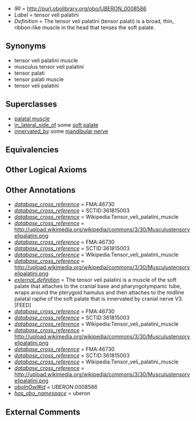  * *IRI* = http://purl.obolibrary.org/obo/UBERON_0008586
 * *Label* = tensor veli palatini
 * *Definition* = The tensor veli palatini (tensor palati) is a broad, thin, ribbon-like muscle in the head that tenses the soft palate.

## Synonyms

 * tensor veli palatini muscle
 * musculus tensor veli palatini
 * tensor palati
 * tensor palati muscle
 * tensor veli palatini

## Superclasses

 * [palatal muscle](../../UBERON/82/UBERON_0003682.md)
 * [in_lateral_side_of](../../BSPO/26/BSPO_0000126.md) some [soft palate](../../UBERON/33/UBERON_0001733.md)
 * [innervated_by](../../RO/05/RO_0002005.md) some [mandibular nerve](../../UBERON/75/UBERON_0000375.md)

## Equivalencies


## Other Logical Axioms


## Other Annotations

 * *[database_cross_reference](../../ef/oboInOwl#hasDbXref.md)* = FMA:46730
 * *[database_cross_reference](../../ef/oboInOwl#hasDbXref.md)* = SCTID:361815003
 * *[database_cross_reference](../../ef/oboInOwl#hasDbXref.md)* = Wikipedia:Tensor_veli_palatini_muscle
 * *[database_cross_reference](../../ef/oboInOwl#hasDbXref.md)* = http://upload.wikimedia.org/wikipedia/commons/3/30/Musculustensorvelipalatini.png
 * *[database_cross_reference](../../ef/oboInOwl#hasDbXref.md)* = FMA:46730
 * *[database_cross_reference](../../ef/oboInOwl#hasDbXref.md)* = SCTID:361815003
 * *[database_cross_reference](../../ef/oboInOwl#hasDbXref.md)* = Wikipedia:Tensor_veli_palatini_muscle
 * *[database_cross_reference](../../ef/oboInOwl#hasDbXref.md)* = http://upload.wikimedia.org/wikipedia/commons/3/30/Musculustensorvelipalatini.png
 * *[external_definition](../../UBPROP/01/UBPROP_0000001.md)* = The tensor veli palatini is a muscle of the soft palate that attaches to the cranial base and pharyngotympanic tube, wraps around the pterygoid hamulus and then attaches to the midline palatal raphe of the soft palate that is innervated by cranial nerve V3.[FEED]
 * *[database_cross_reference](../../ef/oboInOwl#hasDbXref.md)* = FMA:46730
 * *[database_cross_reference](../../ef/oboInOwl#hasDbXref.md)* = SCTID:361815003
 * *[database_cross_reference](../../ef/oboInOwl#hasDbXref.md)* = Wikipedia:Tensor_veli_palatini_muscle
 * *[database_cross_reference](../../ef/oboInOwl#hasDbXref.md)* = http://upload.wikimedia.org/wikipedia/commons/3/30/Musculustensorvelipalatini.png
 * *[database_cross_reference](../../ef/oboInOwl#hasDbXref.md)* = FMA:46730
 * *[database_cross_reference](../../ef/oboInOwl#hasDbXref.md)* = SCTID:361815003
 * *[database_cross_reference](../../ef/oboInOwl#hasDbXref.md)* = Wikipedia:Tensor_veli_palatini_muscle
 * *[database_cross_reference](../../ef/oboInOwl#hasDbXref.md)* = http://upload.wikimedia.org/wikipedia/commons/3/30/Musculustensorvelipalatini.png
 * *[oboInOwl#id](../../id/oboInOwl#id.md)* = UBERON:0008586
 * *[has_obo_namespace](../../ce/oboInOwl#hasOBONamespace.md)* = uberon

## External Comments

